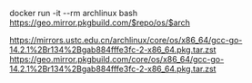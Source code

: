 docker run -it --rm archlinux bash
https://geo.mirror.pkgbuild.com/$repo/os/$arch

https://mirrors.ustc.edu.cn/archlinux/core/os/x86_64/gcc-go-14.2.1%2Br134%2Bgab884fffe3fc-2-x86_64.pkg.tar.zst
https://geo.mirror.pkgbuild.com/core/os/x86_64/gcc-go-14.2.1%2Br134%2Bgab884fffe3fc-2-x86_64.pkg.tar.zst